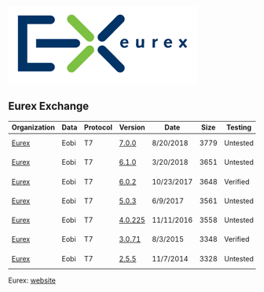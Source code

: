 ![Eurex](https://github.com/Open-Markets-Initiative/Directory/blob/master/Logos/Eurex.png)


## Eurex Exchange

|Organization | Data | Protocol | Version | Date | Size | Testing | Specification|
|--- | --- | --- | --- | --- | --- | --- | ---|
|[Eurex](https://github.com/Open-Markets-Initiative/wireshark-lua/tree/master/Eurex "Eurex Exchange Dissectors") | Eobi | T7 | [7.0.0](https://github.com/Open-Markets-Initiative/wireshark-lua/blob/master/Eurex/Eurex.Eobi.T7.v7.0.0.Script.Dissector.lua "Eurex Exchange 7.0.0 Script Dissector") | 8/20/2018 | 3779 | Untested | [url](http://www.eurexchange.com/exchange-en/technology/t7/system-documentation/release7 "Protocol specification") - [pdf](https://github.com/Open-Markets-Initiative/Directory/blob/master/Specifications/Eurex/Eurex.Eobi.T7.v7.0.0.pdf "Specification manual") - [xml](https://github.com/Open-Markets-Initiative/Directory/blob/master/Specifications/Eurex/Eurex.Eobi.T7.v7.0.0.xml "Specification xml")|
|[Eurex](https://github.com/Open-Markets-Initiative/wireshark-lua/tree/master/Eurex "Eurex Exchange Dissectors") | Eobi | T7 | [6.1.0](https://github.com/Open-Markets-Initiative/wireshark-lua/blob/master/Eurex/Eurex.Eobi.T7.v6.1.0.Script.Dissector.lua "Eurex Exchange 6.1.0 Script Dissector") | 3/20/2018 | 3651 | Untested | [url](https://www.eurexchange.com/exchange-en/technology/t7/system-documentation "Protocol specification") - [pdf](https://github.com/Open-Markets-Initiative/Directory/blob/master/Specifications/Eurex/Eurex.Eobi.T7.v6.1.0.pdf "Specification manual") - [xml](https://github.com/Open-Markets-Initiative/Directory/blob/master/Specifications/Eurex/Eurex.Eobi.T7.v6.1.0.xml "Specification xml")|
|[Eurex](https://github.com/Open-Markets-Initiative/wireshark-lua/tree/master/Eurex "Eurex Exchange Dissectors") | Eobi | T7 | [6.0.2](https://github.com/Open-Markets-Initiative/wireshark-lua/blob/master/Eurex/Eurex.Eobi.T7.v6.0.2.Script.Dissector.lua "Eurex Exchange 6.0.2 Script Dissector") | 10/23/2017 | 3648 | Verified | [url](https://www.eurexchange.com/exchange-en/technology/t7/system-documentation "Protocol specification") - [pdf](https://github.com/Open-Markets-Initiative/Directory/blob/master/Specifications/Eurex/Eurex.Eobi.T7.v6.0.2.pdf "Specification manual") - [xml](https://github.com/Open-Markets-Initiative/Directory/blob/master/Specifications/Eurex/Eurex.Eobi.T7.v6.0.2.xml "Specification xml")|
|[Eurex](https://github.com/Open-Markets-Initiative/wireshark-lua/tree/master/Eurex "Eurex Exchange Dissectors") | Eobi | T7 | [5.0.3](https://github.com/Open-Markets-Initiative/wireshark-lua/blob/master/Eurex/Eurex.Eobi.T7.v5.0.3.Script.Dissector.lua "Eurex Exchange 5.0.3 Script Dissector") | 6/9/2017 | 3561 | Untested | [url](https://www.eurexchange.com/exchange-en/technology/t7/system-documentation "Protocol specification") - [pdf](https://github.com/Open-Markets-Initiative/Directory/blob/master/Specifications/Eurex/Eurex.Eobi.T7.v5.0.3.pdf "Specification manual") - [xml](https://github.com/Open-Markets-Initiative/Directory/blob/master/Specifications/Eurex/Eurex.Eobi.T7.v5.0.3.xml "Specification xml")|
|[Eurex](https://github.com/Open-Markets-Initiative/wireshark-lua/tree/master/Eurex "Eurex Exchange Dissectors") | Eobi | T7 | [4.0.225](https://github.com/Open-Markets-Initiative/wireshark-lua/blob/master/Eurex/Eurex.Eobi.T7.v4.0.225.Script.Dissector.lua "Eurex Exchange 4.0.225 Script Dissector") | 11/11/2016 | 3558 | Untested | [url](https://www.eurexchange.com/exchange-en/technology/t7/system-documentation "Protocol specification") - [pdf](https://github.com/Open-Markets-Initiative/Directory/blob/master/Specifications/Eurex/Eurex.Eobi.T7.v4.0.225.pdf "Specification manual") - [xml](https://github.com/Open-Markets-Initiative/Directory/blob/master/Specifications/Eurex/Eurex.Eobi.T7.v4.0.225.xml "Specification xml")|
|[Eurex](https://github.com/Open-Markets-Initiative/wireshark-lua/tree/master/Eurex "Eurex Exchange Dissectors") | Eobi | T7 | [3.0.71](https://github.com/Open-Markets-Initiative/wireshark-lua/blob/master/Eurex/Eurex.Eobi.T7.v3.0.71.Script.Dissector.lua "Eurex Exchange 3.0.71 Script Dissector") | 8/3/2015 | 3348 | Verified | [url](https://www.eurexchange.com/exchange-en/technology/t7/system-documentation "Protocol specification") - [pdf](https://github.com/Open-Markets-Initiative/Directory/blob/master/Specifications/Eurex/Eurex.Eobi.T7.v3.0.71.pdf "Specification manual") - [xml](https://github.com/Open-Markets-Initiative/Directory/blob/master/Specifications/Eurex/Eurex.Eobi.T7.v3.0.71.xml "Specification xml")|
|[Eurex](https://github.com/Open-Markets-Initiative/wireshark-lua/tree/master/Eurex "Eurex Exchange Dissectors") | Eobi | T7 | [2.5.5](https://github.com/Open-Markets-Initiative/wireshark-lua/blob/master/Eurex/Eurex.Eobi.T7.v2.5.5.Script.Dissector.lua "Eurex Exchange 2.5.5 Script Dissector") | 11/7/2014 | 3328 | Untested | [url](https://www.eurexchange.com/exchange-en/technology/t7/system-documentation "Protocol specification") - [pdf](https://github.com/Open-Markets-Initiative/Directory/blob/master/Specifications/Eurex/Eurex.Eobi.T7.v2.5.5.pdf "Specification manual") - [xml](https://github.com/Open-Markets-Initiative/Directory/blob/master/Specifications/Eurex/Eurex.Eobi.T7.v2.5.5.xml "Specification xml")|


Eurex: [website](https://www.eurexchange.com "Go to Eurex Exchange")

